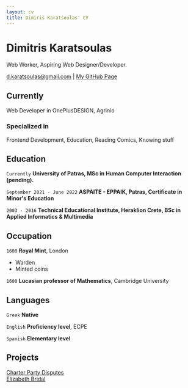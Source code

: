 ```yaml
---
layout: cv
title: Dimiris Karatsoulas' CV
---
```

# Dimitris Karatsoulas
Web Worker, Aspiring Web Designer/Developer.

<div id="webaddress">
<a href="d.karatsoulas@gmail.com">d.karatsoulas@gmail.com</a>
| <a href="https://akimo13.github.io/">My GitHub Page</a>
</div>


## Currently

Web Developer in OnePlusDESIGN, Agrinio

### Specialized in

Frontend Development, Education, Reading Comics, Knowing stuff


## Education

`Currently`
__University of Patras, MSc in Human Computer Interaction (pending).__

`September 2021 - June 2022`
__ASPAITE - EPPAIK, Patras, Certificate in Minor's Education__


`2003 - 2016`
__Technical Educational Institute, Heraklion Crete, BSc in Applied Informatics & Multimedia__


## Occupation

`1600`
__Royal Mint__, London

- Warden
- Minted coins

`1600`
__Lucasian professor of Mathematics__, Cambridge University

## Languages

`Greek`
__Native__

`English`
__Proficiency level__, ECPE

`Spanish`
__Elementary level__

## Projects

<a href="https://charterpartydisputes.com/">Charter Party Disputes</a></br>
<a href="https://elizabeth.gr/">Elizabeth Bridal</a>



<!-- ### Footer

Last updated: May 2013 -->


